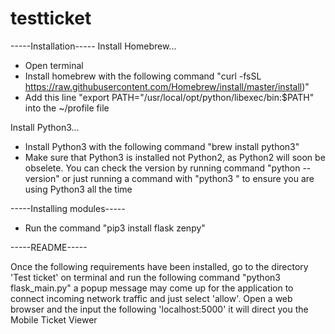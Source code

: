 # testticket
-----Installation-----
Install Homebrew...
- Open terminal
- Install homebrew with the following command "curl -fsSL https://raw.githubusercontent.com/Homebrew/install/master/install)"
- Add this line "export PATH="/usr/local/opt/python/libexec/bin:$PATH" into the ~/profile file

Install Python3...
- Install Python3 with the following command "brew install python3"
- Make sure that Python3 is installed not Python2, as Python2 will soon be obselete. You can check the version by running command "python --version" or just running a command with "python3 <command>" to ensure you are using Python3 all the time

-----Installing modules-----
- Run the command "pip3 install flask zenpy"

-----README-----

Once the following requirements have been installed, go to the directory 'Test ticket' on terminal and run the following command "python3 flask_main.py" a popup message may come up for the application to connect incoming network traffic and just select 'allow'. Open a web browser and the input the following 'localhost:5000' it will direct you the Mobile Ticket Viewer